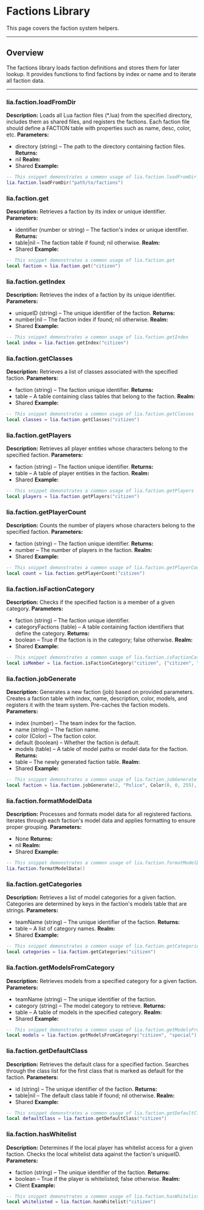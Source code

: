 # Factions Library

This page covers the faction system helpers.

---

## Overview

The factions library loads faction definitions and stores them for later lookup. It provides functions to find factions by index or name and to iterate all faction data.

---

### lia.faction.loadFromDir

    
**Description:**
Loads all Lua faction files (*.lua) from the specified directory,
includes them as shared files, and registers the factions.
Each faction file should define a FACTION table with properties such as name, desc, color, etc.
**Parameters:**
* directory (string) – The path to the directory containing faction files.
**Returns:**
* nil
**Realm:**
* Shared
**Example:**
```lua
-- This snippet demonstrates a common usage of lia.faction.loadFromDir
lia.faction.loadFromDir("path/to/factions")
```

### lia.faction.get

    
**Description:**
Retrieves a faction by its index or unique identifier.
**Parameters:**
* identifier (number or string) – The faction's index or unique identifier.
**Returns:**
* table|nil – The faction table if found; nil otherwise.
**Realm:**
* Shared
**Example:**
```lua
-- This snippet demonstrates a common usage of lia.faction.get
local faction = lia.faction.get("citizen")
```

### lia.faction.getIndex

    
**Description:**
Retrieves the index of a faction by its unique identifier.
**Parameters:**
* uniqueID (string) – The unique identifier of the faction.
**Returns:**
* number|nil – The faction index if found; nil otherwise.
**Realm:**
* Shared
**Example:**
```lua
-- This snippet demonstrates a common usage of lia.faction.getIndex
local index = lia.faction.getIndex("citizen")
```

### lia.faction.getClasses

    
**Description:**
Retrieves a list of classes associated with the specified faction.
**Parameters:**
* faction (string) – The faction unique identifier.
**Returns:**
* table – A table containing class tables that belong to the faction.
**Realm:**
* Shared
**Example:**
```lua
-- This snippet demonstrates a common usage of lia.faction.getClasses
local classes = lia.faction.getClasses("citizen")
```

### lia.faction.getPlayers

    
**Description:**
Retrieves all player entities whose characters belong to the specified faction.
**Parameters:**
* faction (string) – The faction unique identifier.
**Returns:**
* table – A table of player entities in the faction.
**Realm:**
* Shared
**Example:**
```lua
-- This snippet demonstrates a common usage of lia.faction.getPlayers
local players = lia.faction.getPlayers("citizen")
```

### lia.faction.getPlayerCount

    
**Description:**
Counts the number of players whose characters belong to the specified faction.
**Parameters:**
* faction (string) – The faction unique identifier.
**Returns:**
* number – The number of players in the faction.
**Realm:**
* Shared
**Example:**
```lua
-- This snippet demonstrates a common usage of lia.faction.getPlayerCount
local count = lia.faction.getPlayerCount("citizen")
```

### lia.faction.isFactionCategory

    
**Description:**
Checks if the specified faction is a member of a given category.
**Parameters:**
* faction (string) – The faction unique identifier.
* categoryFactions (table) – A table containing faction identifiers that define the category.
**Returns:**
* boolean – True if the faction is in the category; false otherwise.
**Realm:**
* Shared
**Example:**
```lua
-- This snippet demonstrates a common usage of lia.faction.isFactionCategory
local isMember = lia.faction.isFactionCategory("citizen", {"citizen", "veteran"})
```

### lia.faction.jobGenerate

    
**Description:**
Generates a new faction (job) based on provided parameters.
Creates a faction table with index, name, description, color, models, and registers it with the team system.
Pre-caches the faction models.
**Parameters:**
* index (number) – The team index for the faction.
* name (string) – The faction name.
* color (Color) – The faction color.
* default (boolean) – Whether the faction is default.
* models (table) – A table of model paths or model data for the faction.
**Returns:**
* table – The newly generated faction table.
**Realm:**
* Shared
**Example:**
```lua
-- This snippet demonstrates a common usage of lia.faction.jobGenerate
local faction = lia.faction.jobGenerate(2, "Police", Color(0, 0, 255), false, {"models/player/police.mdl"})
```

### lia.faction.formatModelData

    
**Description:**
Processes and formats model data for all registered factions.
Iterates through each faction's model data and applies formatting to ensure proper grouping.
**Parameters:**
* None
**Returns:**
* nil
**Realm:**
* Shared
**Example:**
```lua
-- This snippet demonstrates a common usage of lia.faction.formatModelData
lia.faction.formatModelData()
```

### lia.faction.getCategories

    
**Description:**
Retrieves a list of model categories for a given faction.
Categories are determined by keys in the faction's models table that are strings.
**Parameters:**
* teamName (string) – The unique identifier of the faction.
**Returns:**
* table – A list of category names.
**Realm:**
* Shared
**Example:**
```lua
-- This snippet demonstrates a common usage of lia.faction.getCategories
local categories = lia.faction.getCategories("citizen")
```

### lia.faction.getModelsFromCategory

    
**Description:**
Retrieves models from a specified category for a given faction.
**Parameters:**
* teamName (string) – The unique identifier of the faction.
* category (string) – The model category to retrieve.
**Returns:**
* table – A table of models in the specified category.
**Realm:**
* Shared
**Example:**
```lua
-- This snippet demonstrates a common usage of lia.faction.getModelsFromCategory
local models = lia.faction.getModelsFromCategory("citizen", "special")
```

### lia.faction.getDefaultClass

    
**Description:**
Retrieves the default class for a specified faction.
Searches through the class list for the first class that is marked as default for the faction.
**Parameters:**
* id (string) – The unique identifier of the faction.
**Returns:**
* table|nil – The default class table if found; nil otherwise.
**Realm:**
* Shared
**Example:**
```lua
-- This snippet demonstrates a common usage of lia.faction.getDefaultClass
local defaultClass = lia.faction.getDefaultClass("citizen")
```

### lia.faction.hasWhitelist

    
**Description:**
Determines if the local player has whitelist access for a given faction.
Checks the local whitelist data against the faction's uniqueID.
**Parameters:**
* faction (string) – The unique identifier of the faction.
**Returns:**
* boolean – True if the player is whitelisted; false otherwise.
**Realm:**
* Client
**Example:**
```lua
-- This snippet demonstrates a common usage of lia.faction.hasWhitelist
local whitelisted = lia.faction.hasWhitelist("citizen")
```
